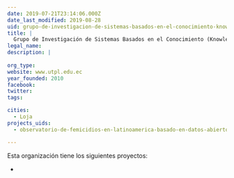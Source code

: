 ```yaml
---
date: 2019-07-21T23:14:06.000Z
date_last_modified: 2019-08-28
uid: grupo-de-investigacion-de-sistemas-basados-en-el-conocimiento-knowledge-based-systems-research-group-kbs-rg-de-la-universidad-tecnica-particular-de-loja
title: |
  Grupo de Investigación de Sistemas Basados en el Conocimiento (Knowledge-based Systems Research Group - KBS-RG) de la Universidad Técnica Particular de Loja
legal_name: 
description: |
  
org_type: 
website: www.utpl.edu.ec
year_founded: 2010
facebook: 
twitter: 
tags:

cities: 
  - Loja
projects_uids:
  - observatorio-de-femicidios-en-latinoamerica-basado-en-datos-abiertos-enlazados-y-web-semantica-lod4vida-linked-open-data-por-la-vida

---
```


Esta organización tiene los siguientes proyectos:

- [](/proyectos/observatorio-de-femicidios-en-latinoamerica-basado-en-datos-abiertos-enlazados-y-web-semantica-lod4vida-linked-open-data-por-la-vida)
